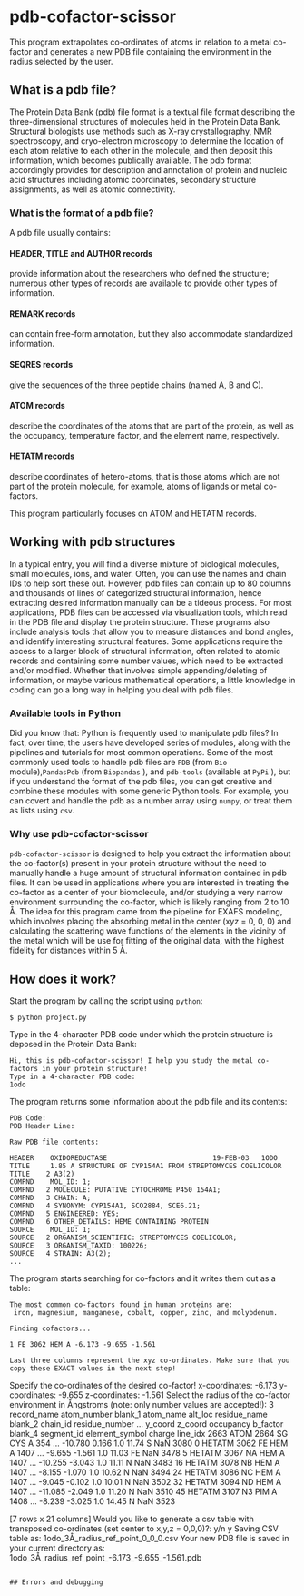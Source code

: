 # pdb-cofactor-scissor
This program extrapolates co-ordinates of atoms in relation to a metal co-factor
and generates a new PDB file containing the environment in the radius selected by the user. 

## What is a pdb file?
The Protein Data Bank (pdb) file format is a textual file format describing the three-dimensional structures of molecules held in the Protein Data Bank. Structural biologists use methods such as X-ray crystallography, NMR spectroscopy, and cryo-electron microscopy to determine the location of each atom relative to each other in the molecule, and then deposit this information, which becomes publically available. The pdb format accordingly provides for description and annotation of protein and nucleic acid structures including atomic coordinates, secondary structure assignments, as well as atomic connectivity. 

### What is the format of a pdb file?
A pdb file usually contains:
#### HEADER, TITLE and AUTHOR records
provide information about the researchers who defined the structure; numerous other types of records are available to provide other types of information.
#### REMARK records
can contain free-form annotation, but they also accommodate standardized information.
#### SEQRES records
give the sequences of the three peptide chains (named A, B and C).
#### ATOM records
describe the coordinates of the atoms that are part of the protein, as well as the occupancy, temperature factor, and the element name, respectively.
#### HETATM records
describe coordinates of hetero-atoms, that is those atoms which are not part of the protein molecule, for example, atoms of ligands or metal co-factors.

This program particularly focuses on ATOM and HETATM records. 

## Working with pdb structures
In a typical entry, you will find a diverse mixture of biological molecules, small molecules, ions, and water. Often, you can use the names and chain IDs to help sort these out. However, pdb files can contain up to 80 columns and thousands of lines of categorized structural information, hence extracting desired information manually can be a tideous process. For most applications, PDB files can be accessed via visualization tools, which read in the PDB file and display the protein structure. These programs also include analysis tools that allow you to measure distances and bond angles, and identify interesting structural features. 
Some applications require the access to a larger block of structural information, often related to atomic records and containing some number values, which need to be extracted and/or modified. Whether that involves simple appending/deleting of information, or maybe various mathematical operations, a little knowledge in coding can go a long way in helping you deal with pdb files. 

### Available tools in Python
Did you know that: Python is frequently used to manipulate pdb files? In fact, over time, the users have developed series of modules, along with the pipelines and tutorials for most common operations. Some of the most commonly used tools to handle pdb files are `PDB` (from `Bio` module),`PandasPdb` (from `Biopandas` ), and `pdb-tools` (available at `PyPi` ), but if you understand the format of the pdb files, you can get creative and combine these modules with some generic Python tools. For example, you can covert and handle the pdb as a number array using `numpy`, or treat them as lists using `csv`. 

### Why use pdb-cofactor-scissor
`pdb-cofactor-scissor` is designed to help you extract the information about the co-factor(s) present in your protein structure without the need to manually handle a huge amount of structural information contained in pdb files. It can be used in applications where you are interested in treating the co-factor as a center of your biomolecule, and/or studying a very narrow environment surrounding the co-factor, which is likely ranging from 2 to 10 Å. The idea for this program came from the pipeline for EXAFS modeling, which involves placing the absorbing metal in the center (xyz = 0, 0, 0) and calculating the scattering wave functions of the elements in the vicinity of the metal which will be use for fitting of the original data, with the highest fidelity for distances within 5 Å.

## How does it work?

Start the program by calling the script using `python`:

```
$ python project.py 
```
Type in the 4-character PDB code under which the protein structure is deposed in the Protein Data Bank:

```
Hi, this is pdb-cofactor-scissor! I help you study the metal co-factors in your protein structure!
Type in a 4-character PDB code: 
1odo
```
The program returns some information about the pdb file and its contents:

```
PDB Code: 
PDB Header Line: 

Raw PDB file contents:

HEADER    OXIDOREDUCTASE                          19-FEB-03   1ODO              
TITLE     1.85 A STRUCTURE OF CYP154A1 FROM STREPTOMYCES COELICOLOR             
TITLE    2 A3(2)                                                                
COMPND    MOL_ID: 1;                                                            
COMPND   2 MOLECULE: PUTATIVE CYTOCHROME P450 154A1;                            
COMPND   3 CHAIN: A;                                                            
COMPND   4 SYNONYM: CYP154A1, SCO2884, SCE6.21;                                 
COMPND   5 ENGINEERED: YES;                                                     
COMPND   6 OTHER_DETAILS: HEME CONTAINING PROTEIN                               
SOURCE    MOL_ID: 1;                                                            
SOURCE   2 ORGANISM_SCIENTIFIC: STREPTOMYCES COELICOLOR;                        
SOURCE   3 ORGANISM_TAXID: 100226;                                              
SOURCE   4 STRAIN: A3(2);   
...
```
The program starts searching for co-factors and it writes them out as a table: 

```
The most common co-factors found in human proteins are: 
 iron, magnesium, manganese, cobalt, copper, zinc, and molybdenum.

Finding cofactors...

1 FE 3062 HEM A -6.173 -9.655 -1.561

Last three columns represent the xyz co-ordinates. Make sure that you copy these EXACT values in the next step!
```

Specify the co-ordinates of the desired co-factor!
x-coordinates: 
-6.173
y-coordinates: 
-9.655
z-coordinates: 
-1.561
Select the radius of the co-factor environment in Ångstroms (note: only number values are accepted!): 
3
     record_name  atom_number blank_1 atom_name alt_loc residue_name blank_2 chain_id  residue_number  ... y_coord z_coord  occupancy  b_factor  blank_4  segment_id  element_symbol charge line_idx
2663        ATOM         2664                SG                  CYS                A             354  ... -10.780   0.166        1.0     11.74                                    S    NaN     3080
0         HETATM         3062                FE                  HEM                A            1407  ...  -9.655  -1.561        1.0     11.03                                   FE    NaN     3478
5         HETATM         3067                NA                  HEM                A            1407  ... -10.255  -3.043        1.0     11.11                                    N    NaN     3483
16        HETATM         3078                NB                  HEM                A            1407  ...  -8.155  -1.070        1.0     10.62                                    N    NaN     3494
24        HETATM         3086                NC                  HEM                A            1407  ...  -9.045  -0.102        1.0     10.01                                    N    NaN     3502
32        HETATM         3094                ND                  HEM                A            1407  ... -11.085  -2.049        1.0     11.20                                    N    NaN     3510
45        HETATM         3107                N3                  PIM                A            1408  ...  -8.239  -3.025        1.0     14.45                                    N    NaN     3523

[7 rows x 21 columns]
Would you like to generate a csv table with transposed co-ordinates (set center to x,y,z = 0,0,0)?: y/n
y
Saving CSV table as: 1odo_3Å_radius_ref_point_0_0_0.csv
Your new PDB file is saved in your current directory as: 1odo_3Å_radius_ref_point_-6.173_-9.655_-1.561.pdb
```

## Errors and debugging
